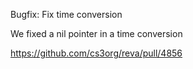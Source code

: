 Bugfix: Fix time conversion

We fixed a nil pointer in a time conversion

https://github.com/cs3org/reva/pull/4856
